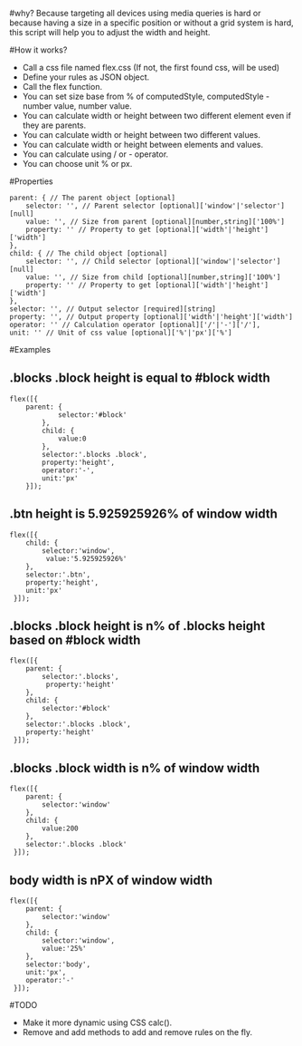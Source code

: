 #why?
Because targeting all devices using media queries is hard or because having a size in a specific position or without a grid system is hard, this script will help you to adjust the width and height.

#How it works?
* Call a css file named flex.css (If not, the first found css, will be used)
* Define your rules as JSON object.
* Call the flex function.
* You can set size base from % of computedStyle, computedStyle - number value, number value.
* You can calculate width or height between two different element even if they are parents.
* You can calculate width or height between two different values.
* You can calculate width or height between elements and values.
* You can calculate using / or - operator.
* You can choose unit % or px.

#Properties

    parent: { // The parent object [optional]
        selector: '', // Parent selector [optional]['window'|'selector'][null]
        value: '', // Size from parent [optional][number,string]['100%']
        property: '' // Property to get [optional]['width'|'height']['width']
    },
    child: { // The child object [optional]
        selector: '', // Child selector [optional]['window'|'selector'][null]
        value: '', // Size from child [optional][number,string]['100%']
        property: '' // Property to get [optional]['width'|'height']['width']
    },
    selector: '', // Output selector [required][string]
    property: '', // Output property [optional]['width'|'height']['width']
    operator: '' // Calculation operator [optional]['/'|'-']['/'],
    unit: '' // Unit of css value [optional]['%'|'px']['%']
    
#Examples
## .blocks .block height is equal to #block width
    flex([{
        parent: {
                selector:'#block'
            },
            child: {
                value:0
            },
            selector:'.blocks .block',
            property:'height',
            operator:'-',
            unit:'px'
        }]);


## .btn height is 5.925925926% of window width
    flex([{
        child: {
            selector:'window',
             value:'5.925925926%'
        },
        selector:'.btn',
        property:'height',
        unit:'px'
     }]);
             

## .blocks .block height is n% of .blocks height based on #block width
    flex([{
        parent: {
            selector:'.blocks',
             property:'height'
        },
        child: {
            selector:'#block'
        },
        selector:'.blocks .block',
        property:'height'
     }]);
     
## .blocks .block width is n% of window width
    flex([{
        parent: {
            selector:'window'
        },
        child: {
            value:200
        },
        selector:'.blocks .block'
     }]);
     
## body width is nPX of window width
    flex([{
        parent: {
            selector:'window'
        },
        child: {
            selector:'window',
            value:'25%'
        },
        selector:'body',
        unit:'px',
        operator:'-'
     }]);
     
#TODO
* Make it more dynamic using CSS calc().
* Remove and add methods to add and remove rules on the fly.
